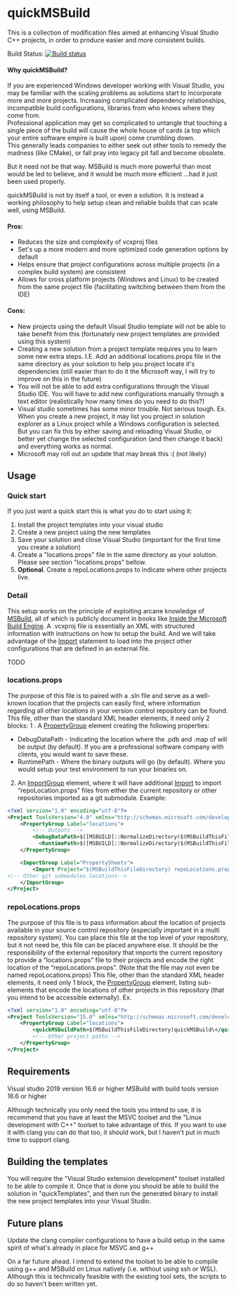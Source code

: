 # quickMSBuild
This is a collection of modification files aimed at enhancing Visual Studio C++ projects, in order to produce easier and more consistent builds.

Build Status:
[![Build status](https://ci.appveyor.com/api/projects/status/s2a3dsli0hbbtmt9/branch/master?svg=true)](https://ci.appveyor.com/project/tmiguelf/quickmsbuild/branch/master)

#### Why quickMSBuild?
If you are experienced Windows developer working with Visual Studio, you may be familiar with the scaling problems as solutions start to incorporate more and more projects. Increasing complicated dependency relationships, incompatible build configurations, libraries from who knows where they come from.\
Professional application may get so complicated to untangle that touching a single piece of the build will cause the whole house of cards (a top which your entire software empire is built upon) come crumbling down.\
This generally leads companies to either seek out other tools to remedy the madness (like CMake), or fall pray into legacy pit fall and become obsolete.

But it need not be that way. MSBuild is much more powerful than most would be led to believe, and it would be much more efficient …had it just been used properly.

quickMSBuild is not by itself a tool, or even a solution. It is instead a working philosophy to help setup clean and reliable builds that can scale well, using MSBuild.

#### Pros:
 * Reduces the size and complexity of vcxproj files
 * Set's up a more modern and more optimized code generation options by default
 * Helps ensure that project configurations across multiple projects (in a complex build system) are consistent
 * Allows for cross platform projects (Windows and Linux) to be created from the same project file (facilitating switching between them from the IDE)

#### Cons:
 * New projects using the default Visual Studio template will not be able to take benefit from this (fortunately new project templates are provided using this system)
 * Creating a new solution from a project template requires you to learn some new extra steps. I.E. Add an additional locations.props file in the same directory as your solution to help you project locate it's dependencies (still easier than to do it the Microsoft way, I will try to improve on this in the future)
 * You will not be able to add extra configurations through the Visual Studio IDE. You will have to add new configurations manually through a text editor (realistically how many times do you need to do this?)
 * Visual studio sometimes has some minor trouble. Not serious tough. Ex. When you create a new project, it may list you project in solution explorer as a Linux project while a Windows configuration is selected. But you can fix this by either saving and reloading Visual Studio, or better yet change the selected configuration (and then change it back) and everything works as normal.
 * Microsoft may roll out an update that may break this :( (not likely)

## Usage
### Quick start
If you just want a quick start this is what you do to start using it:
 1. Install the project templates into your visual studio
 2. Create a new project using the new templates
 3. Save your solution and close Visual Studio (important for the first time you create a solution)
 4. Create a "locations.props" file in the same directory as your solution. Please see section "locations.props" bellow.
 5. **Optional**. Create a repoLocations.props to indicate where other projects live.

### Detail
This setup works on the principle of exploiting arcane knowledge of [MSBuild](https://docs.microsoft.com/en-us/visualstudio/msbuild/msbuild?view=vs-2019), all of which is publicly document in books like [Inside the Microsoft Build Engine](https://www.microsoftpressstore.com/store/inside-the-microsoft-build-engine-using-msbuild-and-9780735645240).
A .vcxproj file is essentially an XML with structured information with instructions on how to setup the build. And we will take advantage of the [Import]( https://docs.microsoft.com/en-us/visualstudio/msbuild/import-element-msbuild?view=vs-2019) statement to load into the project other configurations that are defined in an external file.


TODO


### locations.props
The purpose of this file is to paired with a .sln file and serve as a well-known location that the projects can easily find, where information regarding all other locations in your version control repository can be found.
This file, other than the standard XML header elements, it need only 2 blocks:
 1 . A [PropertyGroup]( https://docs.microsoft.com/en-us/visualstudio/msbuild/propertygroup-element-msbuild?view=vs-2019) element creating the following properties:
  * DebugDataPath - Indicating the location where the .pdb and .map of will be output (by default). If you are a professional software company with clients, you would want to save these.
  * RuntimePath - Where the binary outputs will go (by default). Where you would setup your test environment to run your binaries on.
2. An [ImportGroup]( https://docs.microsoft.com/en-us/visualstudio/msbuild/importgroup-element?view=vs-2019) element, where it will have additional [Import]( https://docs.microsoft.com/en-us/visualstudio/msbuild/import-element-msbuild?view=vs-2019) to import “repoLocation.props” files from either the current repository or other repositories imported as a git submodule.
Example:
```xml
<?xml version="1.0" encoding="utf-8"?>
<Project ToolsVersion="4.0" xmlns="http://schemas.microsoft.com/developer/msbuild/2003">
	<PropertyGroup Label="locations">
		<!-- Outputs -->
		<DebugDataPath>$([MSBUILD]::NormalizeDirectory($(MSBuildThisFileDirectory)DebugData/))</DebugDataPath>
		  <RuntimePath>$([MSBUILD]::NormalizeDirectory($(MSBuildThisFileDirectory)Runtime/))</RuntimePath>
	</PropertyGroup>

	<ImportGroup Label="PropertySheets">
		<Import Project="$(MSBuildThisFileDirectory) repoLocations.props" />
<!-- Other git submodules locations-->
	</ImportGroup>
</Project>
```

### repoLocations.props
The purpose of this file is to pass information about the location of projects available in your source control repository (especially important in a multi repository system). You can place this file at the top level of your repository, but it not need be, this file can be placed anywhere else. It should be the responsibility of the external repository that imports the current repository to provide a “locations.props” file to their projects and encode the right location of the “repoLocations.props”. (Note that the file may not even be named repoLocations.props)
This file, other than the standard XML header elements, it need only 1 block, the [PropertyGroup]( https://docs.microsoft.com/en-us/visualstudio/msbuild/propertygroup-element-msbuild?view=vs-2019) element, listing sub-elements that encode the locations of other projects in this repository (that you intend to be accessible externally).
Ex.
```xml
<?xml version="1.0" encoding="utf-8"?>
<Project ToolsVersion="15.0" xmlns="http://schemas.microsoft.com/developer/msbuild/2003">
	<PropertyGroup Label="locations">
		<quickMSBuildPath>$(MSBuildThisFileDirectory)quickMSBuild\</quickMSBuildPath>
		<!-- Other project paths -->
	</PropertyGroup>
</Project>
```

## Requirements
Visual studio 2019 version 16.6 or higher
MSBuild with build tools version 16.6 or higher

Although technically you only need the tools you intend to use, it is recommend that you have at least the MSVC toolset and the "Linux development with C++" toolset to take advantage of this.
If you want to use it with clang you can do that too, it should work, but I haven't put in much time to support clang.

## Building the templates
You will require the "Visual Studio extension development" toolset installed to be able to compile it. Once that is done you should be able to build the solution in "quickTemplates", and then run the generated binary to install the new project templates into your Visual Studio.

## Future plans
Update the clang compiler configurations to have a build setup in the same spirit of what's already in place for MSVC and g++

On a far future ahead. I intend to extend the toolset to be able to compile using g++ and MSBuild on Linux natively (i.e. without using ssh or WSL). Although this is technically feasible with the existing tool sets, the scripts to do so haven't been written yet.

